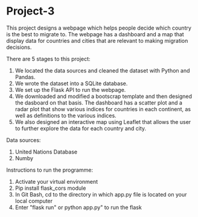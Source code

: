 # Project-3

This project designs a webpage which helps people decide which country is the best to migrate to. The webpage has a dashboard and a map that display data for countries and cities that are relevant to making migration decisions.

There are 5 stages to this project:
1. We located the data sources and cleaned the dataset with Python and Pandas.
2. We wrote the dataset into a SQLite database.
3. We set up the Flask API to run the webpage.
4. We downloaded and modified a bootscrap template and then designed the dasboard on that basis. The dashboard has a scatter plot and a radar plot that show various indices for countries in each continent, as well as definitions to the various indices.
5. We also designed an interactive map using Leaflet that allows the user to further explore the data for each country and city.

Data sources:
1. United Nations Database
2. Numby

Instructions to run the programme:
1. Activate your virtual environment
2. Pip install flask_cors module
3. In Git Bash, cd to the directory in which app.py file is located on your local computer
4. Enter "flask run" or python app.py" to run the flask
